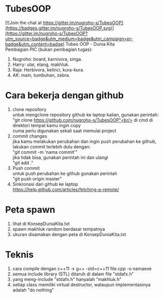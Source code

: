 # TubesOOP

[![Join the chat at https://gitter.im/nugroho-s/TubesOOP](https://badges.gitter.im/nugroho-s/TubesOOP.svg)](https://gitter.im/nugroho-s/TubesOOP?utm_source=badge&utm_medium=badge&utm_campaign=pr-badge&utm_content=badge)
Tubes OOP - Dunia Kita<br/>
Pembagian PIC (bukan pembagian tugas):<br/>
1. Nugroho: board, karnivora, singa.<br/>
2. Harry: ular, elang, makhluk.<br/>
3. Raja: Herbivora, kelinci, kura-kura.<br/>
4. AK: main, tumbuhan, zebra.<br/>
# Cara bekerja dengan github
1. clone repository<br/>
untuk mengclone repository github ke laptop kalian, gunakan perintah:<br/>
"git clone https://github.com/nugroho-s/TubesOOP"<br/>
di cmd di direktori tempat kamu ingin copy<br/>
cuma perlu digunakan sekali saat memulai project<br/>
2. commit changes<br/>
jika kamu melakukan perubahan dan ingin push perubahan ke github, lakukan commit terlebih dulu dengan:<br/>
"git commit -m 'nama commit'"<br/>
jika tidak bisa, gunakan perintah ini dan ulangi<br/>
"git add ."<br/>
3. Push commit<br/>
untuk push perubahan ke github gunakan perintah<br/>
"git push origin master"<br/>
4. Sinkronasi dari github ke laptop<br/>
https://help.github.com/articles/fetching-a-remote/<br/>


# Peta spawn
1. lihat di KonsepDuniaKita.txt<br/>
2. spawn makhluk random berdasar tempatnya<br/>
3. ukuran disamakan dengan peta di KonsepDuniaKita.txt<br/>

# Teknis
1. cara compile dengan c++11 -> g++ -std=c++11 file.cpp -o namaexe
2. semua include library (STL) ditaruh di dalam file "stdafx.h"<br/>
3. yang meng-include "stdafx.h" hanyalah "makhluk.h"<br/>
4. setiap class memiliki virtual destructor, walaupun implementasinya adalah "do nothing"<br/>

